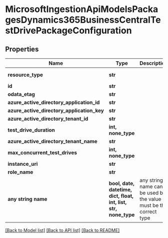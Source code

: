 # MicrosoftIngestionApiModelsPackagesDynamics365BusinessCentralTestDrivePackageConfiguration


## Properties
Name | Type | Description | Notes
------------ | ------------- | ------------- | -------------
**resource_type** | **str** |  | [optional]  if omitted the server will use the default value of "Dynamics365BusinessCentralTestDrivePackageConfiguration"
**id** | **str** |  | [optional] 
**odata_etag** | **str** |  | [optional] 
**azure_active_directory_application_id** | **str** |  | [optional] 
**azure_active_directory_application_key** | **str** |  | [optional] 
**azure_active_directory_tenant_id** | **str** |  | [optional] 
**test_drive_duration** | **int, none_type** |  | [optional] 
**azure_active_directory_tenant_name** | **str** |  | [optional] 
**max_concurrent_test_drives** | **int, none_type** |  | [optional] 
**instance_uri** | **str** |  | [optional] 
**role_name** | **str** |  | [optional] 
**any string name** | **bool, date, datetime, dict, float, int, list, str, none_type** | any string name can be used but the value must be the correct type | [optional]

[[Back to Model list]](../README.md#documentation-for-models) [[Back to API list]](../README.md#documentation-for-api-endpoints) [[Back to README]](../README.md)


